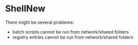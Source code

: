 # ShellNew

There might be several problems:

*	batch scripts cannot be run from network/shared folders
*	registry entries cannot be run from network/shared folders
